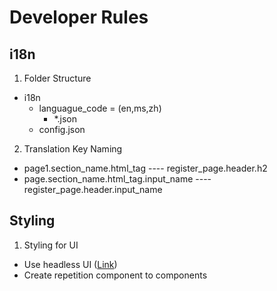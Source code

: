 # Developer Rules

## i18n
1. Folder Structure
  - i18n
    - languague_code = (en,ms,zh)
      - *.json
    - config.json
2. Translation Key Naming
  - page1.section_name.html_tag             ----   register_page.header.h2
  - page.section_name.html_tag.input_name   ----   register_page.header.input_name 

## Styling
1. Styling for UI
  - Use headless UI ([Link](https://headlessui.com/react/menu))
  - Create repetition component to components 
